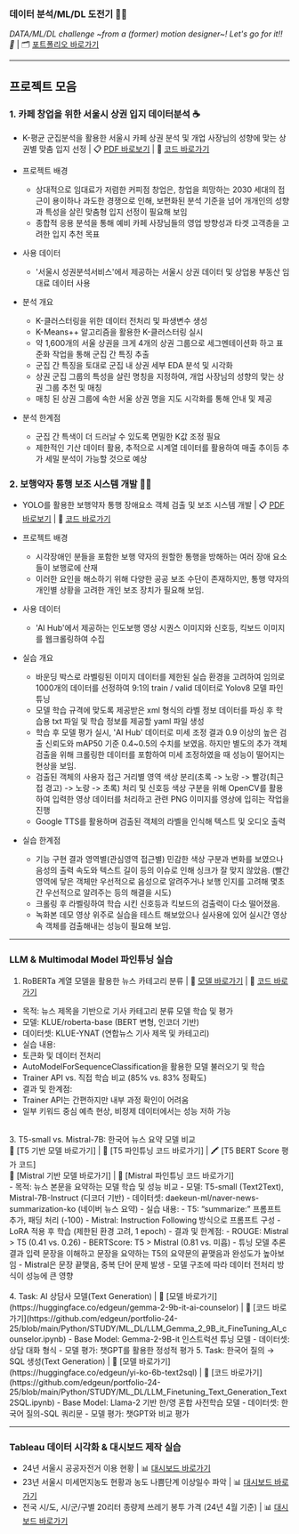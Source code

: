 ### 데이터 분석/ML/DL 도전기 👀💪 ###
*DATA/ML/DL challenge ~from a (former) motion designer~! Let's go for it!! 🚀* | 🗂️ [포트폴리오 바로가기](https://drive.google.com/file/d/1uE1UfkVBS8lrs2B1hkHzE9awkEiUAHpT/view?usp=drive_link)

---

## 프로젝트 모음 ##
### 1. 카페 창업을 위한 서울시 상권 입지 데이터분석 ☕️
- K-평균 군집분석을 활용한 서울시 카페 상권 분석 및 개업 사장님의 성향에 맞는 상권별 맞춤 입지 선정 | 📋 [PDF 바로보기](https://drive.google.com/file/d/1gEZTkoLJ_RqKsEN-mNNG49LKF7zvd6w-/view?usp=drive_link) | 📝 [코드 바로가기](https://github.com/edgeun/portfolio-24-25/tree/main/Python/Team_Project/Cafe_Commercial_Area)
- 프로젝트 배경
  - 상대적으로 임대료가 저렴한 커피점 창업은, 창업을 희망하는 2030 세대의 접근이 용이하나 과도한 경쟁으로 인해, 보편화된 분석 기준을 넘어 개개인의 성향과 특성을 살린 맞춤형 입지 선정이 필요해 보임
  - 종합적 응용 분석을 통해 예비 카페 사장님들의 영업 방향성과 타겟 고객층을 고려한 입지 추천 목표

- 사용 데이터
  - '서울시 성권분석서비스'에서 제공하는 서울시 상권 데이터 및 상업용 부동산 임대료 데이터 사용 

- 분석 개요
  - K-클러스터링을 위한 데이터 전처리 및 파생변수 생성
  - K-Means++ 알고리즘을 활용한 K-클러스터링 실시
  - 약 1,600개의 서울 상권을 크게 4개의 상권 그룹으로 세그멘테이션화 하고 표준화 작업을 통해 군집 간 특징 추출
  - 군집 간 특징을 토대로 군집 내 상권 세부 EDA 분석 및 시각화
  - 상권 군집 그룹의 특성을 살린 명칭을 지정하여, 개업 사장님의 성향의 맞는 상권 그룹 추천 및 매칭
  - 매칭 된 상권 그룹에 속한 서울 상권 명을 지도 시각화를 통해 안내 및 제공

- 분석 한계점
  - 군집 간 특색이 더 드러날 수 있도록 면밀한 K값 조정 필요
  - 제한적인 기산 데이터 활용, 추적으로 시계열 데이터를 활용하여 매출 추이등 추가 세밀 분석이 가능할 것으로 예상

### 2. 보행약자 통행 보조 시스템 개발 🧑‍🦽
- YOLO를 활용한 보행약자 통행 장애요소 객체 검출 및 보조 시스템 개발 | 📋 [PDF 바로보기](https://drive.google.com/file/d/1z32_ablLuO489azo5E76yaKwayVCcS5e/view?usp=drive_link) | 📝 [코드 바로가기](https://github.com/edgeun/portfolio-24-25/tree/main/Python/Team_Project/Walking_Object_Detection)
- 프로젝트 배경
  - 시각장애인 분들을 포함한 보행 약자의 원할한 통행을 방해하는 여러 장애 요소들이 보행로에 산재
  - 이러한 요인을 해소하기 위해 다양한 공공 보조 수단이 존재하지만, 통행 약자의 개인별 상황을 고려한 개인 보조 장치가 필요해 보임.

- 사용 데이터
  - 'AI Hub'에서 제공하는 인도보행 영상 시퀀스 이미지와 신호등, 킥보드 이미지를 웹크롤링하여 수집

- 실습 개요
  - 바운딩 박스로 라벨링된 이미지 데이터를 제한된 실습 환경을 고려하여 임의로 1000개의 데이터를 선정하여 9:1의 train / valid 데이터로 Yolov8 모델 파인튜닝
  - 모델 학습 규격에 맞도록 제공받은 xml 형식의 라벨 정보 데이터를 파싱 후 학습용 txt 파일 및 학습 정보를 제공할 yaml 파일 생성
  - 학습 후 모델 평가 실시, 'AI Hub' 데이터로 미세 조정 결과 0.9 이상의 높은 검출 신뢰도와 mAP50 기준 0.4~0.5의 수치를 보였음. 하지만 별도의 추가 객체 검출을 위해 크롤링한 데이터를 포함하여 미세 조정하였을 때 성능이 떨어지는 현상을 보임.
  - 검출된 객체의 사용자 접근 거리별 영역 색상 분리(초록 -> 노랑 -> 빨강(최근접 경고) -> 노랑 -> 초록) 처리 및 신호등 색상 구분을 위해 OpenCV를 활용하여 입력한 영상 데이터를 처리하고 관련 PNG 이미지를 영상에 입히는 작업을 진행
  - Google TTS를 활용하며 검출된 객체의 라벨을 인식해 텍스트 및 오디오 출력

- 실습 한계점
  - 기능 구현 결과 영역별(관심영역 접근별) 민감한 색상 구분과 변화를 보였으나 음성의 출력 속도와 텍스트 길이 등의 이슈로 인해 싱크가 잘 맞지 않았음. (빨간 영역에 닿은 객체만 우선적으로 음성으로 알려주거나 보행 인지를 고려해 몇초간 우선적으로 알려주는 등의 해결을 시도)
  - 크롤링 후 라벨링하여 학습 시킨 신호등과 킥보드의 검출력이 다소 떨어졌음.
  - 녹화본 데모 영상 위주로 실습을 테스트 해보았으나 실사용에 있어 실시간 영상 속 객체를 검출해내는 성능이 필요해 보임.

---

### LLM & Multimodal Model 파인튜닝 실습
1. RoBERTa 계열 모델을 활용한 뉴스 카테고리 분류 | 🤗 [모델 바로가기](https://huggingface.co/edgeun/roberta-base-klue-title-classification) | 📝 [코드 바로가기](https://github.com/edgeun/portfolio-24-25/blob/main/Python/STUDY/ML_DL/LLM_Finetuning_Text_Classification.ipynb)
 - 목적: 뉴스 제목을 기반으로 기사 카테고리 분류 모델 학습 및 평가
 - 모델: KLUE/roberta-base (BERT 변형, 인코더 기반)
 - 데이터셋: KLUE-YNAT (연합뉴스 기사 제목 및 카테고리)
 - 실습 내용:
  - 토큰화 및 데이터 전처리
  - AutoModelForSequenceClassification을 활용한 모델 불러오기 및 학습
  - Trainer API vs. 직접 학습 비교 (85% vs. 83% 정확도)
 - 결과 및 한계점:
  - Trainer API는 간편하지만 내부 과정 확인이 어려움
  - 일부 키워드 중심 예측 현상, 비정제 데이터에서는 성능 저하 가능 <br>
<br>
3. T5-small vs. Mistral-7B: 한국어 뉴스 요약 모델 비교 <br>
🤗 [T5 기반 모델 바로가기] | 📝 [T5 파인튜닝 코드 바로가기] | 🖍️ [T5 BERT Score 평가 코드] <br>
🤗 [Mistral 기반 모델 바로가기] | 📝 [Mistral 파인튜닝 코드 바로가기] <br>
 - 목적: 뉴스 본문을 요약하는 모델 학습 및 성능 비교
 - 모델: T5-small (Text2Text), Mistral-7B-Instruct (디코더 기반)
 - 데이터셋: daekeun-ml/naver-news-summarization-ko (네이버 뉴스 요약)
 - 실습 내용:
  - T5: “summarize:” 프롬프트 추가, 패딩 처리 (-100)
  - Mistral: Instruction Following 방식으로 프롬프트 구성
  - LoRA 적용 후 학습 (제한된 환경 고려, 1 epoch)
 - 결과 및 한계점:
  - ROUGE: Mistral > T5 (0.41 vs. 0.26)
  - BERTScore: T5 > Mistral (0.81 vs. 미흡)
  - 튜닝 모델 추론 결과 입력 문장을 이해하고 문장을 요약하는 T5의 요약문의 끝맺음과 완성도가 높아보임
  - Mistral은 문장 끝맺음, 중복 단어 문제 발생
  - 모델 구조에 따라 데이터 전처리 방식이 성능에 큰 영향 <br>
<br>
4. Task: AI 상담사 모델(Text Generation) | 🤗 [모델 바로가기](https://huggingface.co/edgeun/gemma-2-9b-it-ai-counselor) | 📝 [코드 바로가기](https://github.com/edgeun/portfolio-24-25/blob/main/Python/STUDY/ML_DL/LLM_Gemma_2_9B_it_FineTuning_AI_counselor.ipynb)
   - Base Model: Gemma-2-9B-it 인스트럭션 튜닝 모델
   - 데이터셋: 상담 대화 형식
   - 모델 평가: 챗GPT를 활용한 정성적 평가
5. Task: 한국어 질의 → SQL 생성(Text Generation) | 🤗 [모델 바로가기](https://huggingface.co/edgeun/yi-ko-6b-text2sql) | 📝 [코드 바로가기](https://github.com/edgeun/portfolio-24-25/blob/main/Python/STUDY/ML_DL/LLM_Finetuning_Text_Generation_Text2SQL.ipynb)
   - Base Model: Llama-2 기반 한/영 혼합 사전학습 모델
   - 데이터셋: 한국어 질의-SQL 쿼리문
   - 모델 평가: 챗GPT와 비교 평가
   
---

### Tableau 데이터 시각화 & 대시보드 제작 실습 ###
- 24년 서울시 공공자전거 이용 현황 | 📊 [대시보드 바로가기](https://public.tableau.com/views/01__17398849609510/1_1?:language=ko-KR&:sid=&:redirect=auth&:display_count=n&:origin=viz_share_link)
- 23년 서울시 미세먼지농도 현황과 농도 나쁨단계 이상일수 파악 | 📊 [대시보드 바로가기](https://public.tableau.com/views/02__17400408648250/1_1?:language=ko-KR&:sid=&:redirect=auth&:display_count=n&:origin=viz_share_link)
- 전국 시/도, 시/군/구별 20리터 종량제 쓰레기 봉투 가격 (24년 4월 기준) | 📊 [대시보드 바로가기](https://public.tableau.com/views/03__17400604327870/1_1?:language=ko-KR&:sid=&:redirect=auth&:display_count=n&:origin=viz_share_link)
